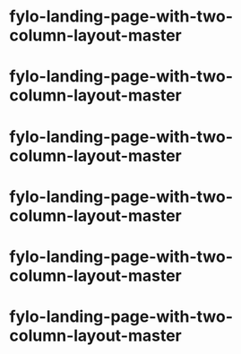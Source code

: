 # fylo-landing-page-with-two-column-layout-master
# fylo-landing-page-with-two-column-layout-master
# fylo-landing-page-with-two-column-layout-master
# fylo-landing-page-with-two-column-layout-master
# fylo-landing-page-with-two-column-layout-master
# fylo-landing-page-with-two-column-layout-master
